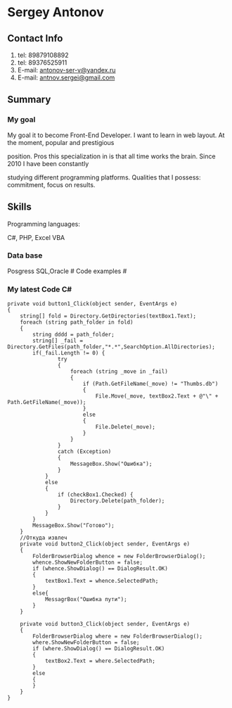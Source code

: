 # Sergey Antonov

## Contact Info

1. tel: 89879108892
2. tel: 89376525911
3. E-mail: antonov-ser-v@yandex.ru
4. E-mail: antnov.sergei@gmail.com

## Summary

### My goal

My goal it to become Front-End Developer. I want to learn in web layout. At the moment, popular and prestigious

position. Pros this specialization in is that all time works the brain. Since 2010 I have been constantly 

studying different programming platforms. Qualities that I possess: commitment, focus on results.

## Skills

Programming languages:

C#, PHP, Excel VBA 

### Data base

Posgress SQL,Oracle # Code examples #

### My latest Code C#

```scharp
private void button1_Click(object sender, EventArgs e)
{
    string[] fold = Directory.GetDirectories(textBox1.Text);
    foreach (string path_folder in fold)
    {
        string dddd = path_folder;
        string[] _fail = Directory.GetFiles(path_folder,"*.*",SearchOption.AllDirectories);
        if(_fail.Length != 0) {
                try
                {
                    foreach (string _move in _fail)
                    {
                        if (Path.GetFileName(_move) != "Thumbs.db")
                        {
                            File.Move(_move, textBox2.Text + @"\" + Path.GetFileName(_move));
                        }
                        else
                        {
                            File.Delete(_move);
                        }
                    }
                }
                catch (Exception)
                {
                    MessageBox.Show("Ошибка");  
                }
            }
            else
            {
                if (checkBox1.Checked) {
                    Directory.Delete(path_folder);
                }
            }
        }
        MessageBox.Show("Готово");
    }
    //Откуда извлеч
    private void button2_Click(object sender, EventArgs e)
    {
        FolderBrowserDialog whence = new FolderBrowserDialog();
        whence.ShowNewFolderButton = false;
        if (whence.ShowDialog() == DialogResult.OK)
        {
            textBox1.Text = whence.SelectedPath;
        }
        else{
            MessagrBox("Ошибка пути");
        }
    }

    private void button3_Click(object sender, EventArgs e)
    {
        FolderBrowserDialog where = new FolderBrowserDialog();
        where.ShowNewFolderButton = false;
        if (where.ShowDialog() == DialogResult.OK)
        {
            textBox2.Text = where.SelectedPath;
        }
        else
        {
        }
    }
}
```
